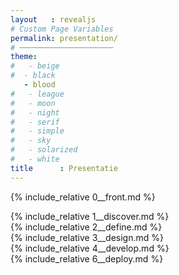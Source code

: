 ```yaml
---
layout   : revealjs
# Custom Page Variables
permalink: presentation/
# ─────────────────────
theme:
#   - beige
#  - black
   - blood
#   - league
#   - moon
#   - night
#   - serif
#   - simple
#   - sky
#   - solarized
#   - white
title      : Presentatie
---
```

{% include_relative 0__front.md %}
<section>
    {% include_relative 1__discover.md %}
</section>
<section>
    {% include_relative 2__define.md %}
</section>
<section>
    {% include_relative 3__design.md %}
</section>
<section>
    {% include_relative 4__develop.md %}
</section>
<section>
    {% include_relative 6__deploy.md %}
</section>